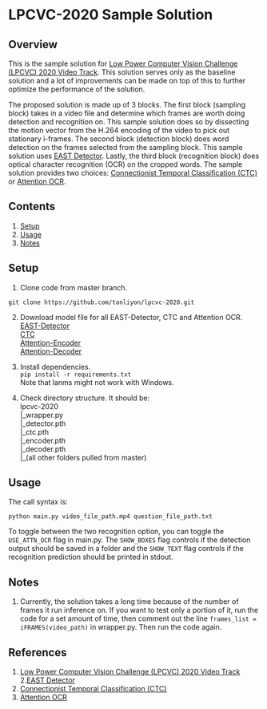 # LPCVC-2020 Sample Solution

## Overview
This is the sample solution for [Low Power Computer Vision Challenge (LPCVC) 2020 Video Track](https://lpcv.ai/2020CVPR/video-track). This solution serves only as the baseline solution and a lot of improvements can be made on top of this to further optimize the performance of the solution.

The proposed solution is made up of 3 blocks. The first block (sampling block) takes in a video file and determine which frames are worth doing detection and recognition on. This sample solution does so by dissecting the motion vector from the H.264 encoding of the video to pick out stationary i-frames. The second block (detection block) does word detection on the frames selected from the sampling block. This sample solution uses [EAST Detector](https://arxiv.org/abs/1704.03155). Lastly, the third block (recognition block) does optical character recognition (OCR) on the cropped words. The sample solution provides two choices: [Connectionist Temporal Classification (CTC)](https://arxiv.org/pdf/1507.05717.pdf) or [Attention OCR](https://arxiv.org/pdf/1704.03549.pdf).

## Contents
1. [Setup](#setup)
2. [Usage](#usage)
3. [Notes](#notes)

## Setup
1. Clone code from master branch.
  ```shell
  git clone https://github.com/tanliyon/lpcvc-2020.git
  ```
  
2. Download model file for all EAST-Detector, CTC and Attention OCR.\
  [EAST-Detector](https://drive.google.com/open?id=1g6mRhhrpOfCPrM9fEEmMS52IY72w8nbi) \
  [CTC](https://drive.google.com/open?id=1Hq484_MHM4wE7SY-d67HKbX52WbFD4To) \
  [Attention-Encoder](https://drive.google.com/open?id=1Z0suqT8qBZowBxIYncp5QWxTmQLoxrqf) \
  [Attention-Decoder](https://drive.google.com/open?id=1jiUDCuoqBYqD0460ozSVcxL_QwEc0Wua)
  
3. Install dependencies.\
  `pip install -r requirements.txt`\
  Note that lanms might not work with Windows.
  
4. Check directory structure. It should be:\
lpcvc-2020\
|\_wrapper.py\
|\_detector.pth\
|\_ctc.pth\
|\_encoder.pth\
|\_decoder.pth\
|\_(all other folders pulled from master)

## Usage
The call syntax is:
```shell
python main.py video_file_path.mp4 question_file_path.txt
```

To toggle between the two recognition option, you can toggle the `USE_ATTN_OCR` flag in main.py. The `SHOW_BOXES` flag controls if the detection output should be saved in a folder and the `SHOW_TEXT` flag controls if the recognition prediction should be printed in stdout.

## Notes
1. Currently, the solution takes a long time because of the number of frames it run inference on. If you want to test only a portion of it, run the code for a set amount of time, then comment out the line `frames_list = iFRAMES(video_path)` in wrapper.py. Then run the code again.

## References
1. [Low Power Computer Vision Challenge (LPCVC) 2020 Video Track](https://lpcv.ai/2020CVPR/video-track)
2.[EAST Detector](https://arxiv.org/abs/1704.03155)
3. [Connectionist Temporal Classification (CTC)](https://arxiv.org/pdf/1507.05717.pdf)
4. [Attention OCR](https://arxiv.org/pdf/1704.03549.pdf)
